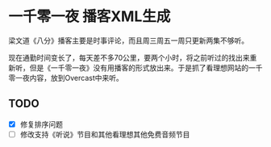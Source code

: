 # 一千零一夜 播客XML生成

梁文道《八分》播客主要是时事评论，而且周三周五一周只更新两集不够听。

现在通勤时间变长了，每天差不多70公里，要两个小时，将之前听过的找出来重新听，但是《一千零一夜》没有用播客的形式放出来。于是抓了看理想网站的一千零一夜内容，放到Overcast中来听。

## TODO
- [x] 修复排序问题
- [ ] 修改支持《听说》节目和其他看理想其他免费音频节目
